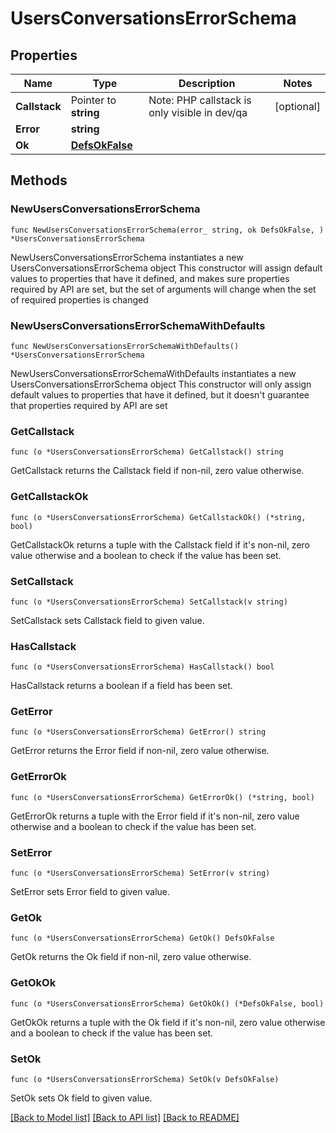 # UsersConversationsErrorSchema

## Properties

Name | Type | Description | Notes
------------ | ------------- | ------------- | -------------
**Callstack** | Pointer to **string** | Note: PHP callstack is only visible in dev/qa | [optional] 
**Error** | **string** |  | 
**Ok** | [**DefsOkFalse**](DefsOkFalse.md) |  | 

## Methods

### NewUsersConversationsErrorSchema

`func NewUsersConversationsErrorSchema(error_ string, ok DefsOkFalse, ) *UsersConversationsErrorSchema`

NewUsersConversationsErrorSchema instantiates a new UsersConversationsErrorSchema object
This constructor will assign default values to properties that have it defined,
and makes sure properties required by API are set, but the set of arguments
will change when the set of required properties is changed

### NewUsersConversationsErrorSchemaWithDefaults

`func NewUsersConversationsErrorSchemaWithDefaults() *UsersConversationsErrorSchema`

NewUsersConversationsErrorSchemaWithDefaults instantiates a new UsersConversationsErrorSchema object
This constructor will only assign default values to properties that have it defined,
but it doesn't guarantee that properties required by API are set

### GetCallstack

`func (o *UsersConversationsErrorSchema) GetCallstack() string`

GetCallstack returns the Callstack field if non-nil, zero value otherwise.

### GetCallstackOk

`func (o *UsersConversationsErrorSchema) GetCallstackOk() (*string, bool)`

GetCallstackOk returns a tuple with the Callstack field if it's non-nil, zero value otherwise
and a boolean to check if the value has been set.

### SetCallstack

`func (o *UsersConversationsErrorSchema) SetCallstack(v string)`

SetCallstack sets Callstack field to given value.

### HasCallstack

`func (o *UsersConversationsErrorSchema) HasCallstack() bool`

HasCallstack returns a boolean if a field has been set.

### GetError

`func (o *UsersConversationsErrorSchema) GetError() string`

GetError returns the Error field if non-nil, zero value otherwise.

### GetErrorOk

`func (o *UsersConversationsErrorSchema) GetErrorOk() (*string, bool)`

GetErrorOk returns a tuple with the Error field if it's non-nil, zero value otherwise
and a boolean to check if the value has been set.

### SetError

`func (o *UsersConversationsErrorSchema) SetError(v string)`

SetError sets Error field to given value.


### GetOk

`func (o *UsersConversationsErrorSchema) GetOk() DefsOkFalse`

GetOk returns the Ok field if non-nil, zero value otherwise.

### GetOkOk

`func (o *UsersConversationsErrorSchema) GetOkOk() (*DefsOkFalse, bool)`

GetOkOk returns a tuple with the Ok field if it's non-nil, zero value otherwise
and a boolean to check if the value has been set.

### SetOk

`func (o *UsersConversationsErrorSchema) SetOk(v DefsOkFalse)`

SetOk sets Ok field to given value.



[[Back to Model list]](../README.md#documentation-for-models) [[Back to API list]](../README.md#documentation-for-api-endpoints) [[Back to README]](../README.md)


